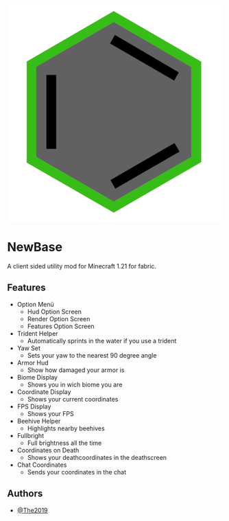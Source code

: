 
![Logo](https://github.com/The2019/NewBase-1.21/blob/main/mod_icon.png)


# NewBase

A client sided utility mod for Minecraft 1.21 for fabric. 


## Features

- Option Menü
    - Hud Option Screen
    - Render Option Screen
    - Features Option Screen
- Trident Helper
    - Automatically sprints in the water if you use a trident
- Yaw Set
    - Sets your yaw to the nearest 90 degree angle 
- Armor Hud
    - Show how damaged your armor is
- Biome Display
    - Shows you in wich biome you are
- Coordinate Display
    - Shows your current coordinates
- FPS Display
    - Shows your FPS 
- Beehive Helper
    - Highlights nearby beehives
- Fullbright
    - Full brightness all the time
- Coordinates on Death
    - Shows your deathcoordinates in the deathscreen
- Chat Coordinates
    - Sends your coordinates in the chat 



## Authors

- [@The2019](https://www.github.com/The2019)

